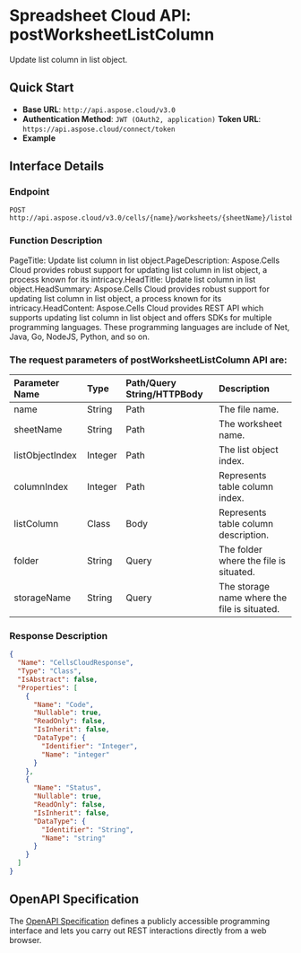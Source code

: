 # **Spreadsheet Cloud API: postWorksheetListColumn**

Update list column in list object. 


## **Quick Start**

- **Base URL**: `http://api.aspose.cloud/v3.0`
- **Authentication Method**: `JWT (OAuth2, application)`  **Token URL**: `https://api.aspose.cloud/connect/token`
- **Example** 

## **Interface Details**

### **Endpoint** 

```
POST http://api.aspose.cloud/v3.0/cells/{name}/worksheets/{sheetName}/listobjects/{listObjectIndex}/listcolumns/{columnIndex}
```
### **Function Description**
PageTitle: Update list column in list object.PageDescription: Aspose.Cells Cloud provides robust support for updating list column in list object, a process known for its intricacy.HeadTitle: Update list column in list object.HeadSummary: Aspose.Cells Cloud provides robust support for updating list column in list object, a process known for its intricacy.HeadContent: Aspose.Cells Cloud provides REST API which supports updating list column in list object and offers SDKs for multiple programming languages. These programming languages are include of Net, Java, Go, NodeJS, Python, and so on.

### The request parameters of **postWorksheetListColumn** API are: 

| Parameter Name | Type | Path/Query String/HTTPBody | Description | 
| :- | :- | :- |:- | 
|name|String|Path|The file name.|
|sheetName|String|Path|The worksheet name.|
|listObjectIndex|Integer|Path|The list object index.|
|columnIndex|Integer|Path|Represents table column index.|
|listColumn|Class|Body|Represents table column description.|
|folder|String|Query|The folder where the file is situated.|
|storageName|String|Query|The storage name where the file is situated.|

### **Response Description**
```json
{
  "Name": "CellsCloudResponse",
  "Type": "Class",
  "IsAbstract": false,
  "Properties": [
    {
      "Name": "Code",
      "Nullable": true,
      "ReadOnly": false,
      "IsInherit": false,
      "DataType": {
        "Identifier": "Integer",
        "Name": "integer"
      }
    },
    {
      "Name": "Status",
      "Nullable": true,
      "ReadOnly": false,
      "IsInherit": false,
      "DataType": {
        "Identifier": "String",
        "Name": "string"
      }
    }
  ]
}
```


## OpenAPI Specification

The [OpenAPI Specification](https://reference.aspose.cloud/cells/#/ListObjectsController/PostWorksheetListColumn) defines a publicly accessible programming interface and lets you carry out REST interactions directly from a web browser.
